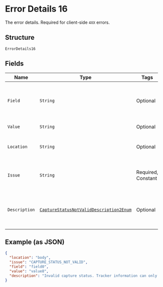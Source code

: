 
# Error Details 16

The error details. Required for client-side `4XX` errors.

## Structure

`ErrorDetails16`

## Fields

| Name | Type | Tags | Description | Getter | Setter |
|  --- | --- | --- | --- | --- | --- |
| `Field` | `String` | Optional | The field that caused the error. If this field is in the body, set this value to the field's JSON pointer value. Required for client-side errors. | String getField() | setField(String field) |
| `Value` | `String` | Optional | The value of the field that caused the error. | String getValue() | setValue(String value) |
| `Location` | `String` | Optional | The location of the field that caused the error. Value is `body`, `path`, or `query`.<br>**Default**: `"body"` | String getLocation() | setLocation(String location) |
| `Issue` | `String` | Required, Constant | The unique, fine-grained application-level error code.<br>**Default**: `"CAPTURE_STATUS_NOT_VALID"` | String getIssue() | setIssue(String issue) |
| `Description` | [`CaptureStatusNotValidDescription2Enum`](../../doc/models/capture-status-not-valid-description-2-enum.md) | Optional | The human-readable description for an issue. The description can change over the lifetime of an API, so clients must not depend on this value. | CaptureStatusNotValidDescription2Enum getDescription() | setDescription(CaptureStatusNotValidDescription2Enum description) |

## Example (as JSON)

```json
{
  "location": "body",
  "issue": "CAPTURE_STATUS_NOT_VALID",
  "field": "field0",
  "value": "value8",
  "description": "Invalid capture status. Tracker information can only be added to captures in `COMPLETED` state."
}
```

